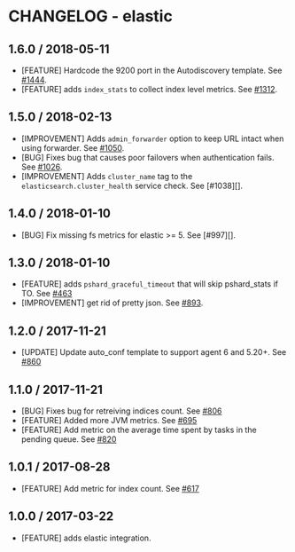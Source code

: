 # CHANGELOG - elastic

## 1.6.0 / 2018-05-11

* [FEATURE] Hardcode the 9200 port in the Autodiscovery template. See [#1444][].
* [FEATURE] adds `index_stats` to collect index level metrics. See [#1312][].

## 1.5.0 / 2018-02-13

* [IMPROVEMENT] Adds `admin_forwarder` option to keep URL intact when using forwarder. See [#1050][].
* [BUG] Fixes bug that causes poor failovers when authentication fails. See [#1026][].
* [IMPROVEMENT] Adds `cluster_name` tag to the `elasticsearch.cluster_health` service check. See [#1038][].

## 1.4.0 / 2018-01-10

* [BUG] Fix missing fs metrics for elastic >= 5. See [#997][].

## 1.3.0 / 2018-01-10

* [FEATURE] adds `pshard_graceful_timeout` that will skip pshard_stats if TO. See [#463][]
* [IMPROVEMENT] get rid of pretty json. See [#893][].

## 1.2.0 / 2017-11-21

* [UPDATE] Update auto_conf template to support agent 6 and 5.20+. See [#860][]

## 1.1.0 / 2017-11-21

* [BUG] Fixes bug for retreiving indices count. See [#806][]
* [FEATURE] Added more JVM metrics. See [#695][]
* [FEATURE] Add metric on the average time spent by tasks in the pending queue. See [#820][]

## 1.0.1 / 2017-08-28

* [FEATURE] Add metric for index count. See [#617][]

## 1.0.0 / 2017-03-22

* [FEATURE] adds elastic integration.

<!--- The following link definition list is generated by PimpMyChangelog --->
[#463]: https://github.com/DataDog/integrations-core/issues/463
[#617]: https://github.com/DataDog/integrations-core/issues/617
[#695]: https://github.com/DataDog/integrations-core/issues/695
[#806]: https://github.com/DataDog/integrations-core/issues/806
[#820]: https://github.com/DataDog/integrations-core/issues/820
[#860]: https://github.com/DataDog/integrations-core/issues/860
[#893]: https://github.com/DataDog/integrations-core/issues/893
[#1026]: https://github.com/DataDog/integrations-core/issues/1026
[#1050]: https://github.com/DataDog/integrations-core/issues/1050
[#1312]: https://github.com/DataDog/integrations-core/issues/1312
[#1444]: https://github.com/DataDog/integrations-core/issues/1444
